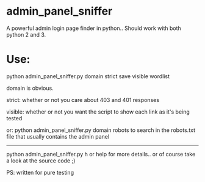 # admin_panel_sniffer
A powerful admin login page finder in python.. Should work with both python 2 and 3.

# Use:
python admin_panel_sniffer.py domain strict save visible wordlist

domain is obvious.

strict: whether or not you care about 403 and 401 responses

visible: whether or not you want the script to show each link as it's being tested

or:
python admin_panel_sniffer.py domain robots to search in the robots.txt file that usually contains the admin panel
______________________________________________________________________________________________________
python admin_panel_sniffer.py h or help for more details.. or of course take a look at the source code ;)

PS: written for pure testing
